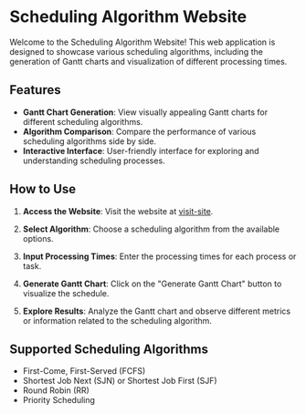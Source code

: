 # Scheduling Algorithm Website

Welcome to the Scheduling Algorithm Website! This web application is designed to showcase various scheduling algorithms, including the generation of Gantt charts and visualization of different processing times.

## Features

- **Gantt Chart Generation**: View visually appealing Gantt charts for different scheduling algorithms.
- **Algorithm Comparison**: Compare the performance of various scheduling algorithms side by side.
- **Interactive Interface**: User-friendly interface for exploring and understanding scheduling processes.

## How to Use

1. **Access the Website**: Visit the website at [visit-site](https://saadhussain01306.github.io/scheduling_website/).

2. **Select Algorithm**: Choose a scheduling algorithm from the available options.

3. **Input Processing Times**: Enter the processing times for each process or task.

4. **Generate Gantt Chart**: Click on the "Generate Gantt Chart" button to visualize the schedule.

5. **Explore Results**: Analyze the Gantt chart and observe different metrics or information related to the scheduling algorithm.

## Supported Scheduling Algorithms

- First-Come, First-Served (FCFS)
- Shortest Job Next (SJN) or Shortest Job First (SJF)
- Round Robin (RR)
- Priority Scheduling
